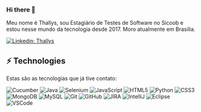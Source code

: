 ### Hi there 👋

Meu nome é Thallys, sou Estagiário de Testes de Software no Sicoob e estou nesse mundo da tecnologia desde 2017.
Moro atualmente em Brasília.

[![Linkedin: Thallys](https://img.shields.io/badge/-Linkedin-blue?style=flat-square&logo=Linkedin&logoColor=white&link=https://www.linkedin.com/in/thallys-de-souza-159485180/)](https://www.linkedin.com/in/thallys-de-souza-159485180/)

## ⚡ Technologies

Estas são as tecnologias que já tive contato:

![Cucumber](https://img.shields.io/badge/Cucumber-BDD-ff69b4?style=flat-square)
![Java](https://img.shields.io/badge/-Java-007396?style=flat-square&logo=java)
![Selenium](https://img.shields.io/badge/Selenium-WebDriver-blueviolet?style=flat-square)
![JavaScript](https://img.shields.io/badge/-JavaScript-black?style=flat-square&logo=javascript)
![HTML5](https://img.shields.io/badge/-HTML5-E34F26?style=flat-square&logo=html5&logoColor=white)
![Python](https://img.shields.io/badge/-Python-black?style=flat-square&logo=python&logoColor=ffffff)
![CSS3](https://img.shields.io/badge/-CSS3-1572B6?style=flat-square&logo=css3)
![MongoDB](https://img.shields.io/badge/-MongoDB-black?style=flat-square&logo=mongodb)
![MySQL](https://img.shields.io/badge/-MySQL-4479A1?style=flat-square&logo=mysql&logoColor=white)
![Git](https://img.shields.io/badge/-Git-black?style=flat-square&logo=git)
![GitHub](https://img.shields.io/badge/-GitHub-181717?style=flat-square&logo=github)
![JIRA](https://img.shields.io/badge/-JIRA-0052CC?style=flat-square&logo=jira)
![IntelliJ](https://img.shields.io/badge/-IntelliJ%20IDEA-black?style=flat-square&logo=intellij-idea&logoColor=white)
![Eclipse](https://img.shields.io/badge/-Eclipse-2C2255?style=flat-square&logo=eclipse&logoColor=white)
![VSCode](https://img.shields.io/badge/-VSCode-007ACC?style=flat-square&logo=visual-studio-code&logoColor=white)
